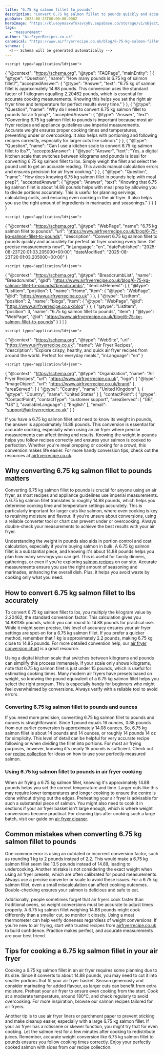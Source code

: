 ```yaml
---
title: "6.75 kg salmon fillet to pounds"
description: "Convert 6.75 kg salmon fillet to pounds quickly and accurately for perfect air fryer cooking every time. Get precise measurements now!"
pubDate: 2025-08-23T00:00:00.000Z
heroImage: "https://klueoymssxwfnxsvcyhv.supabase.co/storage/v1/object/public/Shmucket/6-75-kg-salmon-fillet-to-pounds.webp"
tags:
  - "measurement"
author: "AirFryerRecipes.co.uk"
canonical: "https://www.airfryerrecipe.co.uk/blog/6-75-kg-salmon-fillet-to-pounds"
schema: |
  <!-- Schema will be generated automatically -->
---
```

<script type="application/ld+json">
{
    "@context": "https://schema.org",
    "@type": "BlogPosting",
    "url": "https://www.airfryerrecipe.co.uk/blog/6-75-kg-salmon-fillet-to-pounds",
    "mainEntityOfPage": {
        "@type": "WebPage",
        "@id": "https://www.airfryerrecipe.co.uk/blog/6-75-kg-salmon-fillet-to-pounds"
    },
    "headline": "Easy 6.75 kg salmon fillet to pounds conversion guide",
    "description": "Convert 6.75 kg salmon fillet to pounds quickly and accurately for perfect air fryer cooking every time. Get precise measurements now!",
    "author": {
        "@type": "Person",
        "name": "AirFryerRecipes.co.uk",
        "url": "https://www.airfryerrecipe.co.uk/about",
        "image": {
            "@type": "ImageObject",
            "url": "https://klueoymssxwfnxsvcyhv.supabase.co/storage/v1/object/public/Shmucket/Me.jpg"
        }
    },
    "publisher": {
        "@type": "Organization",
        "name": "Air Fryer Recipe",
        "logo": {
            "@type": "ImageObject",
            "url": "https://cdn.prod.website-files.com/68224a465dfe9a7ab4f57570/6844191451a8b2f1e37e63cc_Untitled%20design%20-%202025-06-05T205644.948%20(1).png"
        }
    },
    "datePublished": "2025-08-23T20:01:03.205Z",
    "dateModified": "2025-08-23T20:01:03.205Z",
    "image": {
        "@type": "ImageObject",
        "url": "https://klueoymssxwfnxsvcyhv.supabase.co/storage/v1/object/public/Shmucket/6-75-kg-salmon-fillet-to-pounds.webp"
    },
    "about": {
        "@type": "Thing",
        "name": "Measurement"
    },
    "articleSection": "Measurement",
    "inLanguage": "en-GB"
}
</script>

    <script type="application/ld+json">
{
    "@context": "https://schema.org",
    "@type": "FAQPage",
    "mainEntity": [
        {
            "@type": "Question",
            "name": "How many pounds is 6.75 kg of salmon fillet?",
            "acceptedAnswer": {
                "@type": "Answer",
                "text": "6.75 kg of salmon fillet is approximately 14.88 pounds. This conversion uses the standard factor of 1 kilogram equalling 2.20462 pounds, which is essential for accurate cooking measurements. Knowing this helps you set the right air fryer time and temperature for perfect results every time."
            }
        },
        {
            "@type": "Question",
            "name": "Why do I need to convert 6.75 kg salmon fillet to pounds for air frying?",
            "acceptedAnswer": {
                "@type": "Answer",
                "text": "Converting 6.75 kg salmon fillet to pounds is important because most air fryer recipes and appliance guidelines use imperial measurements. Accurate weight ensures proper cooking times and temperatures, preventing under or overcooking. It also helps with portioning and following recipes correctly, especially for larger cuts like salmon."
            }
        },
        {
            "@type": "Question",
            "name": "Can I use a kitchen scale to convert 6.75 kg salmon fillet to lbs?",
            "acceptedAnswer": {
                "@type": "Answer",
                "text": "Yes, a digital kitchen scale that switches between kilograms and pounds is ideal for converting 6.75 kg salmon fillet to lbs. Simply weigh the fillet and select the pound unit to get an accurate reading. This avoids manual calculation errors and ensures precision for air fryer cooking."
            }
        },
        {
            "@type": "Question",
            "name": "How does knowing 6.75 kg salmon fillet in pounds help with meal prep?",
            "acceptedAnswer": {
                "@type": "Answer",
                "text": "Knowing that 6.75 kg salmon fillet is about 14.88 pounds helps with meal prep by allowing you to divide portions accurately. This is useful for planning servings, calculating costs, and ensuring even cooking in the air fryer. It also helps you use the right amount of ingredients in marinades and seasonings."
            }
        }
    ]
}
</script>

    <script type="application/ld+json">
{
    "@context": "https://schema.org",
    "@type": "WebPage",
    "name": "6.75 kg salmon fillet to pounds",
    "url": "https://www.airfryerrecipe.co.uk/blog/6-75-kg-salmon-fillet-to-pounds",
    "description": "Convert 6.75 kg salmon fillet to pounds quickly and accurately for perfect air fryer cooking every time. Get precise measurements now!",
    "inLanguage": "en",
    "datePublished": "2025-08-23T20:01:03.205000+00:00",
    "dateModified": "2025-08-23T20:01:03.205000+00:00"
}
</script>

    <script type="application/ld+json">
{
    "@context": "https://schema.org",
    "@type": "BreadcrumbList",
    "name": "Breadcrumbs",
    "@id": "https://www.airfryerrecipe.co.uk/blog/6-75-kg-salmon-fillet-to-pounds#breadcrumbs",
    "itemListElement": [
        {
            "@type": "ListItem",
            "position": 1,
            "name": "Home",
            "item": {
                "@type": "WebPage",
                "@id": "https://www.airfryerrecipe.co.uk"
            }
        },
        {
            "@type": "ListItem",
            "position": 2,
            "name": "blogs",
            "item": {
                "@type": "WebPage",
                "@id": "https://www.airfryerrecipe.co.uk/blog"
            }
        },
        {
            "@type": "ListItem",
            "position": 3,
            "name": "6.75 kg salmon fillet to pounds",
            "item": {
                "@type": "WebPage",
                "@id": "https://www.airfryerrecipe.co.uk/blog/6-75-kg-salmon-fillet-to-pounds"
            }
        }
    ]
}
</script>

    <script type="application/ld+json">
{
    "@context": "https://schema.org",
    "@type": "WebSite",
    "url": "https://www.airfryerrecipe.co.uk",
    "name": "Air Fryer Recipes",
    "description": "Explore crispy, healthy, and quick air fryer recipes from around the world. Perfect for everyday meals.",
    "inLanguage": "en"
}
</script>

    <script type="application/ld+json">
{
    "@context": "https://schema.org",
    "@type": "Organization",
    "name": "Air Fryer Recipes",
    "url": "https://www.airfryerrecipe.co.uk",
    "logo": {
        "@type": "ImageObject",
        "url": "https://www.airfryerrecipe.co.uk/brand"
    },
    "areaServed": [
        {
            "@type": "Country",
            "name": "United Kingdom"
        },
        {
            "@type": "Country",
            "name": "United States"
        }
    ],
    "contactPoint": {
        "@type": "ContactPoint",
        "contactType": "customer support",
        "areaServed": [
            "GB",
            "US"
        ],
        "availableLanguage": [
            "English"
        ],
        "email": "support@airfryerrecipe.co.uk"
    }
}
</script>

<p>If you have a 6.75 kg salmon fillet and need to know its weight in pounds, the answer is approximately 14.88 pounds. This conversion is essential for accurate cooking, especially when using an air fryer where precise measurements can affect timing and results. Knowing the weight in pounds helps you follow recipes correctly and ensures your salmon is cooked to perfection. Whether you're meal prepping or cooking for a crowd, this conversion makes life easier. For more handy conversion tips, check out the resources at <a href=https://www.airfryerrecipe.co.uk/>airfryerrecipe.co.uk</a>.</p>

<h2>Why converting 6.75 kg salmon fillet to pounds matters</h2>
<p>Converting 6.75 kg salmon fillet to pounds is crucial for anyone using an air fryer, as most recipes and appliance guidelines use imperial measurements. A 6.75 kg salmon fillet translates to roughly 14.88 pounds, which helps you determine cooking time and temperature settings accurately. This is particularly important for larger cuts like salmon, where even cooking is key to retaining moisture and flavour. If you're unsure about conversions, using a reliable converter tool or chart can prevent under or overcooking. Always double-check your measurements to achieve the best results with your air fryer.</p>

<p>Understanding the weight in pounds also aids in portion control and cost calculation, especially if you're buying salmon in bulk. A 6.75 kg salmon fillet is a substantial piece, and knowing it's about 14.88 pounds helps you plan how many servings you can get. This is useful for family dinners, gatherings, or even if you're exploring <a href=https://www.airfryerrecipe.co.uk/recipe-category/salmon>salmon recipes</a> on our site. Accurate measurements ensure you use the right amount of seasoning and marinades, enhancing the overall dish. Plus, it helps you avoid waste by cooking only what you need.</p>

<h2>How to convert 6.75 kg salmon fillet to lbs accurately</h2>
<p>To convert 6.75 kg salmon fillet to lbs, you multiply the kilogram value by 2.20462, the standard conversion factor. This calculation gives you 14.881185 pounds, which you can round to 14.88 pounds for practical use. While it might seem precise, this level of accuracy ensures your air fryer settings are spot-on for a 6.75 kg salmon fillet. If you prefer a quicker method, remember that 1 kg is approximately 2.2 pounds, making 6.75 kg close to 14.85 pounds. For more detailed conversion help, our <a href=https://www.airfryerrecipe.co.uk/air-fryer-conversion-chart>air fryer conversion chart</a> is a great resource.</p>

<p>Using a digital kitchen scale that switches between kilograms and pounds can simplify this process immensely. If your scale only shows kilograms, note that 6.75 kg salmon fillet is just under 15 pounds, which is useful for estimating cooking times. Many modern air fryers have presets based on weight, so knowing the pound equivalent of a 6.75 kg salmon fillet helps you select the right program. This is especially handy for beginners who might feel overwhelmed by conversions. Always verify with a reliable tool to avoid errors.</p>

<h3>Converting 6.75 kg salmon fillet to pounds and ounces</h3>
<p>If you need more precision, converting 6.75 kg salmon fillet to pounds and ounces is straightforward. Since 1 pound equals 16 ounces, 0.88 pounds from our earlier conversion is approximately 14.08 ounces. So, 6.75 kg salmon fillet is about 14 pounds and 14 ounces, or roughly 14 pounds 14 oz for simplicity. This level of detail can be helpful for very accurate recipe following or when dividing the fillet into portions. For most air frying purposes, however, knowing it's nearly 15 pounds is sufficient. Check out our <a href=https://www.airfryerrecipe.co.uk/recipes>recipe collection</a> for ideas on how to use your perfectly measured salmon.</p>

<h3>Using 6.75 kg salmon fillet to pounds in air fryer cooking</h3>
<p>When air frying a 6.75 kg salmon fillet, knowing it's approximately 14.88 pounds helps you set the correct temperature and time. Larger cuts like this may require lower temperatures and longer cooking to ensure the centre is done without drying out the edges. Preheating your air fryer is advisable for such a substantial piece of salmon. You might also need to cook it in sections if your air fryer basket isn't large enough, which is where weight conversions become practical. For cleaning tips after cooking such a large batch, visit our guide on <a href=https://www.airfryerrecipe.co.uk/air-fryer-cleaner>air fryer cleaner</a>.</p>

<h2>Common mistakes when converting 6.75 kg salmon fillet to pounds</h2>
<p>One common error is using an outdated or incorrect conversion factor, such as rounding 1 kg to 2 pounds instead of 2.2. This would make a 6.75 kg salmon fillet seem like 13.5 pounds instead of 14.88, leading to undercooking. Another mistake is not considering the exact weight when using air fryer presets, which are often calibrated for pound measurements. Always use a precise converter or scale to avoid these issues. For a 6.75 kg salmon fillet, even a small miscalculation can affect cooking outcomes. Double-checking ensures your salmon is delicious and safe to eat.</p>

<p>Additionally, people sometimes forget that air fryers cook faster than traditional ovens, so weight conversions must be accurate to adjust times properly. A 6.75 kg salmon fillet weighing 14.88 pounds might cook differently than a smaller cut, so monitor it closely. Using a meat thermometer can help verify doneness regardless of weight conversions. If you're new to air frying, start with trusted recipes from <a href=https://www.airfryerrecipe.co.uk/>airfryerrecipe.co.uk</a> to build confidence. Practice makes perfect, and accurate measurements are your best friend.</p>

<h2>Tips for cooking a 6.75 kg salmon fillet in your air fryer</h2>
<p>Cooking a 6.75 kg salmon fillet in an air fryer requires some planning due to its size. Since it converts to about 14.88 pounds, you may need to cut it into smaller portions that fit your air fryer basket. Season generously and consider marinating for added flavour, as larger cuts can benefit from extra moisture. Preheat your air fryer to ensure even cooking from the start. Cook at a moderate temperature, around 180°C, and check regularly to avoid overcooking. For more inspiration, browse our salmon recipes tailored for air fryers.</p>

<p>Another tip is to use air fryer liners or parchment paper to prevent sticking and make cleanup easier, especially with a large 6.75 kg salmon fillet. If your air fryer has a rotisserie or skewer function, you might try that for even cooking. Let the salmon rest for a few minutes after cooking to redistribute juices. Remember, accurate weight conversion like 6.75 kg salmon fillet to pounds ensures you follow cooking times correctly. Enjoy your perfectly cooked salmon with sides from our recipe collection.</p>
